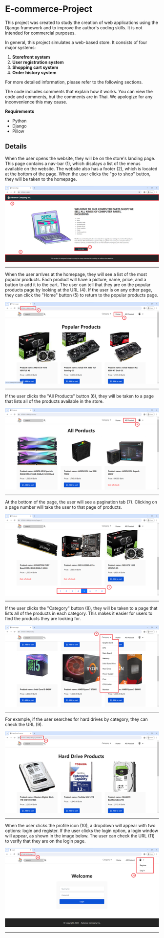 # E-commerce-Project

This project was created to study the creation of web applications using the Django framework and to improve the author's coding skills. It is not intended for commercial purposes.

In general, this project simulates a web-based store. It consists of four major systems:
1. **Storefront system**
2. **User registration system** 
3. **Shopping cart system** 
4. **Order history system**
   
For more detailed information, please refer to the following sections.

The code includes comments that explain how it works. You can view the code and comments, but the comments are in Thai. We apologize for any inconvenience this may cause.

**Requirements**
* Python 
* Django 
* Pillow 

## Details

When the user opens the website, they will be on the store's landing page. This page contains a nav-bar (1), which displays a list of the menus available on the website. The website also has a footer (2), which is located at the bottom of the page. When the user clicks the "go to shop" button, they will be taken to the homepage.

![Advertisingpage](images/Advertising%20page.png)
<hr />

When the user arrives at the homepage, they will see a list of the most popular products. Each product will have a picture, name, price, and a button to add it to the cart. The user can tell that they are on the popular products page by looking at the URL (4). If the user is on any other page, they can click the "Home" button (5) to return to the popular products page.

![Homepage](images/Home%20page.png)
<hr />

If the user clicks the "All Products" button (6), they will be taken to a page that lists all of the products available in the store.

![Allproductpage](images/All%20product%20page.png)
<hr />

At the bottom of the page, the user will see a pagination tab (7). Clicking on a page number will take the user to that page of products.

![Tabbarinbutton](images/Tabbar%20in%20button.png)
<hr />

If the user clicks the "Category" button (8), they will be taken to a page that lists all of the products in each category. This makes it easier for users to find the products they are looking for.

![Category](images/category.png)
<hr />

For example, if the user searches for hard drives by category, they can check the URL (9).

![Seachwithcategory](images/seach%20with%20category.png)
<hr />

When the user clicks the profile icon (10), a dropdown will appear with two options: login and register. If the user clicks the login option, a login window will appear, as shown in the image below. The user can check the URL (11) to verify that they are on the login page. 

![Loginpage](images/login%20page.png)
<hr />
